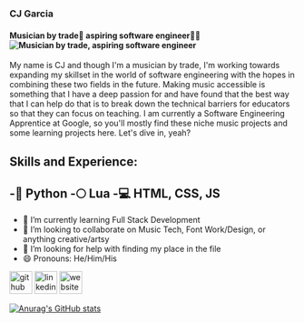 ### CJ Garcia
#### Musician by trade🎵 aspiring software engineer🧑‍💻![Musician by trade, aspiring software engineer](https://scontent-atl3-2.xx.fbcdn.net/v/t31.18172-8/23275513_148134022584843_2723112266250699551_o.png?_nc_cat=111&ccb=1-5&_nc_sid=973b4a&_nc_ohc=lPFo3lqT2F8AX_jETCS&_nc_ht=scontent-atl3-2.xx&oh=00_AT_hYBDLPctF_cm6BOGjETTSXR72kyz_bwCa1ypgvkzqcg&oe=61E3E3CE)

My name is CJ and though I'm a musician by trade, I'm working towards expanding my skillset in the world of software engineering with the hopes in combining these two fields in the future. Making music accessible is something that I have a deep passion for and have found that the best way that I can help do that is to break down the technical barriers for educators so that they can focus on teaching. I am currently a Software Engineering Apprentice at Google, so you'll mostly find these niche music projects and some learning projects here. Let's dive in, yeah?

## Skills and Experience: 
-🐍 Python 
-🌕 Lua 
-💻 HTML, CSS, JS
- 

- 🌱 I’m currently learning Full Stack Development 
- 👯 I’m looking to collaborate on Music Tech, Font Work/Design, or anything creative/artsy 
- 🤔 I’m looking for help with finding my place in the file 
- 😄 Pronouns: He/Him/His 


[<img src='https://cdn.jsdelivr.net/npm/simple-icons@3.0.1/icons/github.svg' alt='github' height='40'>](https://github.com/CJGarciaMusic)  [<img src='https://cdn.jsdelivr.net/npm/simple-icons@3.0.1/icons/linkedin.svg' alt='linkedin' height='40'>](https://www.linkedin.com/in/cj-garcia-music/)  [<img src='https://cdn.jsdelivr.net/npm/simple-icons@3.0.1/icons/icloud.svg' alt='website' height='40'>](https://cjgarciamusic.wixsite.com/cjgm)  



[![Anurag's GitHub stats](https://github-readme-stats.vercel.app/api?username=cjgarciamusic)](https://github.com/anuraghazra/github-readme-stats)
